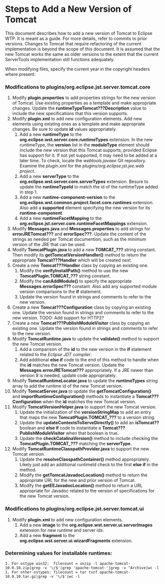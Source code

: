 # Steps to Add a New Version of Tomcat

This document describes how to add a new version of Tomcat to Eclipse WTP.  It is meant as a guide. For more details, refer to commits to prior versions. Changes to Tomcat that require refactoring of the current implementation is beyond the scope of this document. It is assumed that the new Tomcat works the same as older versions to the extent that the current ServerTools implementation still functions adequately.

When modifying files, specify the current year in the copyright headers where present.

### Modifications to plugins/org.eclipse.jst.server.tomcat.core

1. Modify **plugin.properties** to add properties strings for the new version of Tomcat. Use existing properties as a template and make appropriate changes.  Update the **runtimeTypeTomcat???Description** value to include the new specifications that this version supports.
2. Modify **plugin.xml** to add new configuration elements. Add new elements using existing ones as a template and make appropriate changes. Be sure to update **id** values appropriately.
    1. Add a new **runtimeType** to the **org.eclipse.wst.server.core.runtimeTypes** extension. In the new runtimeType, the **version** list in the **moduleType** element should include the new version that this Tomcat supports, provided Eclipse has support for it. If not yet supported, it may need to be added at a later time. To check, locate the *webtools.javaee* Git repository. Examine the *plugin.xml* for the *plugins/org.eclipse.jst.jee.web project*.
    2. Add a new **serverType** to the **org.eclipse.wst.server.core.serverTypes** extension. Besure to update the **runtimeTypeId** to match the id of the runtimeType added in step 1.
    3. Add a new **runtime-component-version** to the **org.eclipse.wst.common.project.facet.core.runtimes** extension. Also add a **supported** element specifying the new version for its **runtime-component**.
    4. Add a new **runtimeFacetMapping** to the **org.eclipse.jst.server.core.runtimeFacetMappings** extension.
3. Modify **Messages.java** and **Messages.properties** to add strings for **errorJRETomcat???** and **errorSpec???**. Update the content of the strings as needed per Tomcat documention, such as the minimum version of the JRE that can be used.
4. Modify **TomcatPlugin.java** to add a new **TOMCAT_???** string constant. Then modify its **getTomcatVersionHandler()** method to return the appropriate **Tomcat???Handler** which will be created next.
5. Create a new **Tomcat???Handler** class by copying an existing one. 
    1. Modify the **verifyInstallPath()** method to use the new **TomcatPlugin.TOMCAT_???** string constant.
    2. Modify the **canAddModule()** to specify the appropriate **Messages.errorSpec???** constant. Also add any supported module version comparisons to the **if** statement.
    3. Update the version found in strings and comments to refer to the new version.
6. Create a new **Tomcat???Configuration** class by copying an existing one. Update the version found in strings and comments to refer to the new version.  TODO: Add support for HTTP2?
7. Create a new **Tomcat???PublishModuleVisitor** class by copying an existing one. Update the version found in strings and comments to refer to the new version.
8. Modify  **TomcatRuntime.java** to update the **validate()** method to support the new Tomcat version.
    1. Add a comparison of the **id** to the new version in the **if** statement related to the *Eclipse JDT compiler*.
    2. Add  additional **else if** code to the end of this method to handle when the **id** matches the new Tomcat version. Update the **Messages.errorJRETomcat???** appropriately. If a JRE newer than version 8 is needed, update code appropriately.
9. Modify **TomcatRuntimeLocator.java** to update the **runtimeTypes** string array to add the runtime id of the new Tomcat version.
10. Modify **TomcatServer.java** to update the **getTomcatConfiguration()** and **importRuntimeConfiguration()** methods to instantiate a **Tomcat???Configuration** when the **id** matches the new Tomcat version.
11. Modify **TomcatVersionHelper.java** to support the new Tomcat version.
    1. Update the initialization of the **versionStringMap** to add an entry that maps the new **TomcatPlugin.TOMCAT_???** to a version string.
    2. Update the **updateContextsToServeDirectly()** to add an **isTomcat??** boolean and **else if** code to instantiate a **Tomcat???PublishModuleVisitor** when that boolean is true.
    3. Update the **checkCatalinaVersion()** method to include checking the **TomcatPlugin.TOMCAT_???** matching the **serverType**.
12. Modify **TomcatRuntimeClasspathProvider.java** to support the new Tomcat version.
    1. Update the **resolveClasspathContainer()** method appropriately. Likely just add an additional runtimeId check to the first **else if** in the method.
    2. Modify the **getTomcatJavadocLocation()** method to return the appropriate URL for the new and prior version of Tomcat.
    3. Modify the **getEEJavadocLocation()** method to return a URL appropriate for Javadoc related to the version of specifications for the new Tomcat version.

### Modifications to plugins/org.eclipse.jst.server.tomcat.ui

1. Modify **plugin.xml** to add new configuration elements.
    1. Add a new **image** to the **org.eclipse.wst.server.ui.serverImages** extension for new runtime and server ids.
    2. Add a new **fragment** to the **org.eclipse.wst.server.ui.wizardFragments** extension.

### Determining values for installable runtimes:
    1. For ostype win32:  filecount = unzip -l apache-tomcat-10.0.10.zip|grep -v '\/$'|grep 'apache-tomcat-'|grep -v ^Archive|wc -l
    1. For other ostypes: filecount = tar tvzf apache-tomcat-10.0.10.tar.gz|grep -v '\/$'|wc -l
